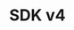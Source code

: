 ---
title: SDK v4
toc: true
eleventyNavigation:
  title: SDK v4
  key: getting-started-android-v4
  parent: getting-started-android
  order: 100
---